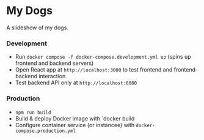 # My Dogs

A slideshow of my dogs.

### Development

- Run `docker compose -f docker-compose.development.yml up` (spins up frontend and backend servers)
- Open React app at `http://localhost:3000` to test frontend and frontend-backend interaction
- Test backend API only at `http://localhost:8080`

### Production

- `npm run build`
- Build & deploy Docker image with `docker build 
- Configure container service (or instancee) with `docker-compose.production.yml`